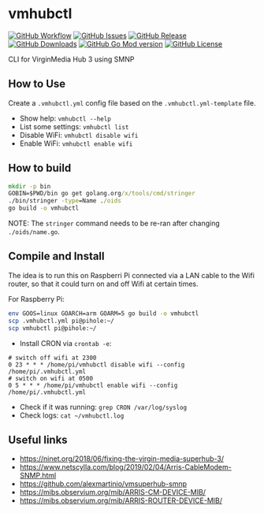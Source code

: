 # vmhubctl

[![GitHub Workflow](https://img.shields.io/github/workflow/status/mirogta/vmhubctl/CI)](https://github.com/mirogta/vmhubctl/actions/workflows/release.yml)
[![GitHub Issues](https://img.shields.io/github/issues/mirogta/vmhubctl)](https://github.com/mirogta/vmhubctl/issues)
[![GitHub Release](https://img.shields.io/github/v/release/mirogta/vmhubctl)](https://github.com/mirogta/vmhubctl/releases)
[![GitHub Downloads](https://img.shields.io/github/downloads/mirogta/vmhubctl/total)](https://github.com/mirogta/vmhubctl/releases)
[![GitHub Go Mod version](https://img.shields.io/github/go-mod/go-version/mirogta/vmhubctl)](https://github.com/mirogta/vmhubctl/blob/main/go.mod)
[![GitHub License](https://img.shields.io/github/license/mirogta/vmhubctl)](https://github.com/mirogta/vmhubctl/blob/main/LICENSE)

CLI for VirginMedia Hub 3 using SMNP

## How to Use

Create a `.vmhubctl.yml` config file based on the `.vmhubctl.yml-template` file.

* Show help: `vmhubctl --help`
* List some settings: `vmhubctl list`
* Disable WiFi: `vmhubctl disable wifi`
* Enable WiFi: `vmhubctl enable wifi`

## How to build

```cmd
mkdir -p bin
GOBIN=$PWD/bin go get golang.org/x/tools/cmd/stringer
./bin/stringer -type=Name ./oids
go build -o vmhubctl
```

NOTE: The `stringer` command needs to be re-ran after changing `./oids/name.go`.

## Compile and Install

The idea is to run this on Raspberri Pi connected via a LAN cable to the Wifi router, so that it could turn on and off Wifi at certain times.

For Raspberry Pi:

```bash
env GOOS=linux GOARCH=arm GOARM=5 go build -o vmhubctl
scp .vmhubctl.yml pi@pihole:~/
scp vmhubctl pi@pihole:~/
```

* Install CRON via `crontab -e`:

```crontab
# switch off wifi at 2300
0 23 * * * /home/pi/vmhubctl disable wifi --config /home/pi/.vmhubctl.yml
# switch on wifi at 0500
0 5 * * * /home/pi/vmhubctl enable wifi --config /home/pi/.vmhubctl.yml
```

* Check if it was running: `grep CRON /var/log/syslog`
* Check logs: `cat ~/vmhubctl.log`

## Useful links

* https://ninet.org/2018/06/fixing-the-virgin-media-superhub-3/
* https://www.netscylla.com/blog/2019/02/04/Arris-CableModem-SNMP.html
* https://github.com/alexmartinio/vmsuperhub-smnp
* https://mibs.observium.org/mib/ARRIS-CM-DEVICE-MIB/
* https://mibs.observium.org/mib/ARRIS-ROUTER-DEVICE-MIB/
